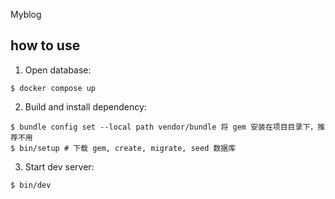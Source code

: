 Myblog

## how to use

1. Open database:

```
$ docker compose up
```

2. Build and install dependency:

```
$ bundle config set --local path vendor/bundle 将 gem 安装在项目目录下，推荐不用
$ bin/setup # 下载 gem, create, migrate, seed 数据库
```

3. Start dev server:

```
$ bin/dev
```